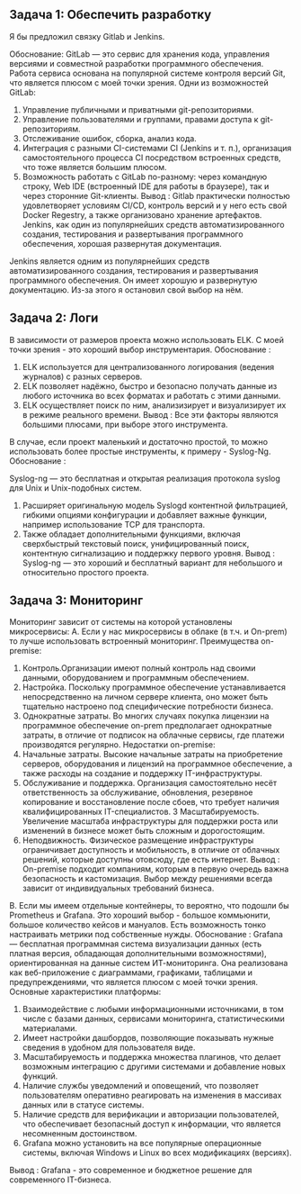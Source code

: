 ## Задача 1: Обеспечить разработку

Я бы предложил связку Gitlab и Jenkins.

Обоснование:
GitLab — это сервис для хранения кода, управления версиями и совместной разработки программного обеспечения. Работа сервиса основана на популярной системе контроля версий Git, что является плюсом с моей точки зрения.
Одни из возможностей GitLab:
1. Управление публичными и приватными git-репозиториями.
2. Управление пользователями и группами, правами доступа к git-репозиториям.
3. Отслеживание ошибок, сборка, анализ кода.
4. Интеграция с разными CI-системами CI (Jenkins и т. п.), организация самостоятельного процесса CI посредством встроенных средств, что тоже является большим плюсом.
5. Возможность работать с GitLab  по-разному: через командную строку, Web IDE (встроенный IDE для работы в браузере), так и через сторонние Git-клиенты.
Вывод : Gitlab практически полностью удовлетворяет условиям CI/CD, контроль версий и у него есть свой Docker Regestry, а также организовано  хранение артефактов. Jenkins,  как один из популярнейших средств автоматизированного создания, тестирования и развертывания программного обеспечения, хорошая развернутая документация.

Jenkins является одним из популярнейших средств автоматизированного создания, тестирования и развертывания программного обеспечения. Он имеет хорошую и  развернутую документацию. Из-за этого я остановил свой выбор на нём.

## Задача 2: Логи

В зависимости от размеров проекта можно использовать ELK. С моей точки зрения - это хороший выбор инструментария.
Обоснование :
1. ELK используется для централизованного логирования (ведения журналов) с разных серверов.
2. ELK позволяет надёжно, быстро  и безопасно получать данные из любого источника во всех форматах и работать с этими данными.
3. ELK осуществляет поиск по ним, анализизирует и визуализирует их в режиме реального времени.
Вывод : Все эти факторы являются большими плюсами, при выборе этого инструмента. 

В случае, если проект маленький и достаточно простой, то можно использовать более простые инструменты, к примеру - Syslog-Ng.
Обоснование :

Syslog-ng — это бесплатная и открытая реализация протокола syslog для Unix и Unix-подобных систем.
1. Расширяет оригинальную модель Syslogd контентной фильтрацией, гибкими опциями конфигурации и добавляет важные функции, например использование TCP для транспорта. 
2. Также обладает дополнительными функциями, включая сверхбыстрый текстовый поиск, унифицированный поиск, контентную сигнализацию и поддержку первого уровня.
Вывод : Syslog-ng — это хороший и бесплатный вариант для небольшого и относительно простого проекта. 

## Задача 3: Мониторинг

Мониторинг зависит от системы на которой установлены микросервисы: 
A. Если у нас микросервисы в облаке (в т.ч. и On-prem) то лучше использовать встроенный мониторинг.
Преимущества on-premise:
1. Контроль.Организации имеют полный контроль над своими данными, оборудованием и программным обеспечением. 
2. Настройка. Поскольку программное обеспечение устанавливается непосредственно на личном сервере клиента, оно может быть тщательно настроено под специфические потребности бизнеса. 
3. Однократные затраты. Во многих случаях покупка лицензии на программное обеспечение on-prem предполагает однократные затраты, в отличие от подписок на облачные сервисы, где платежи производятся регулярно. 
Недостатки on-premise:
1. Начальные затраты. Высокие начальные затраты на приобретение серверов, оборудования и лицензий на программное обеспечение, а также расходы на создание и поддержку IT-инфраструктуры. 
2. Обслуживание и поддержка. Организация самостоятельно несёт ответственность за обслуживание, обновления, резервное копирование и восстановление после сбоев, что требует наличия квалифицированных IT-специалистов. 3
Масштабируемость. Увеличение масштаба инфраструктуры для поддержки роста или изменений в бизнесе может быть сложным и дорогостоящим. 
3. Неподвижность. Физическое размещение инфраструктуры ограничивает доступность и мобильность, в отличие от облачных решений, которые доступны отовсюду, где есть интернет. 
Вывод :
On-premise подходит компаниям, которым в первую очередь важна безопасность и кастомизация. Выбор между решениями всегда зависит от индивидуальных требований бизнеса.

B. Если мы имеем отдельные контейнеры, то вероятно, что подошли бы Prometheus и Grafana. Это хороший выбор - большое коммьюнити, большое количество кейсов и мануалов. Есть возможность тонко настраивать метрики под собственные нужды.
Обоснование :
Grafana — бесплатная программная система визуализации данных (есть платная версия, обладающая дополнительными возможностями), ориентированная на данные систем ИТ-мониторинга. Она реализована как веб-приложение  с диаграммами, графиками, таблицами и предупреждениями, что является плюсом с моей точки зрения.
Основные характеристики платформы:
1. Взаимодействие с любыми информационными источниками, в том числе с базами данных, сервисами мониторинга, статистическими материалами.
2. Имеет настройки дашбордов, позволяющие показывать нужные сведения в удобном для пользователя виде. 
3. Масштабируемость и поддержка множества плагинов, что делает возможным интеграцию с другими системами и добавление новых функций.
4. Наличие службы уведомлений и оповещений, что позволяет пользователям оперативно реагировать на изменения в массивах данных или в статусе системы. 
5. Наличие средств для верификации и авторизации пользователей, что обеспечивает безопасный доступ к информации, что является несомненным достоинством.
6. Grafana можно установить на все популярные операционные системы, включая Windows и Linux во всех модификациях (версиях).

Вывод : Grafana - это современное и бюджетное  решение для современного IT-бизнеса. 

